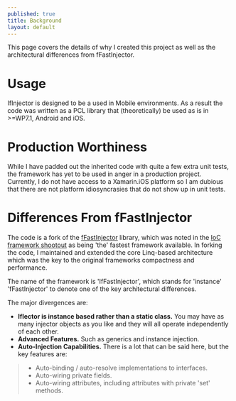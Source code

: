 ```yaml
---
published: true
title: Background
layout: default
---
```


This page covers the details of why I created this project as well as the architectural differences from fFastInjector.

# Usage

IfInjector is designed to be a used in Mobile environments. As a result the code was written as a PCL library that (theoretically) be used as is in >=WP7.1, Android and iOS.

# Production Worthiness

While I have padded out the inherited code with quite a few extra unit tests, the framework has yet to be used in anger in a production project. Currently, I do not have access to a Xamarin.iOS platform so I am dubious that there are not platform idiosyncrasies that do not show up in unit tests.

# Differences From fFastInjector

The code is a fork of the [fFastInjector](http://ffastinjector.codeplex.com) library, which was noted in the [IoC framework shootout](http://www.palmmedia.de/blog/2011/8/30/ioc-container-benchmark-performance-comparison) as being 'the' fastest framework available. In forking the code, I maintained and extended the core Linq-based architecture which was the key to the original frameworks compactness and performance.

The name of the framework is 'IfFastInjector', which stands for 'instance' 'fFastInjector' to denote one of the key architectural differences.

The major divergences are:

- **IfIector is instance based rather than a static class.** You may have as many injector objects as you like and they will all operate independently of each other.
- **Advanced Features.** Such as generics and instance injection. 
- **Auto-Injection Capabilities.** There is a lot that can be said here, but the key features are:
> - Auto-binding / auto-resolve implementations to interfaces.
> - Auto-wiring private fields.
> - Auto-wiring attributes, including attributes with private 'set' methods.
